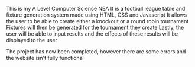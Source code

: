 This is my A Level Computer Science NEA
It is a football league table and fixture generation system made using HTML, CSS and Javascript
It allows the user to be able to create either a knockout or a round robin tournament
Fixtures will then be generated for the tournament they create
Lastly, the user will be able to input results and the effects of these results will be displayed to the user

The project has now been completed, however there are some errors and the website isn't fully functional
